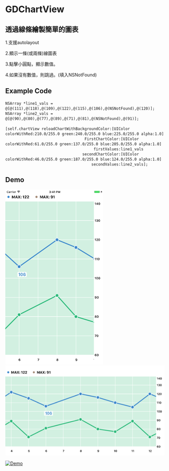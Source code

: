 # GDChartView
## 透過線條繪製簡單的圖表

1.支援autolayout

2.顯示一條(或兩條)線圖表

3.點擊小圓點，顯示數值。

4.如果沒有數值，則跳過。(填入NSNotFound)

## Example Code
```objc
NSArray *line1_vals = @[@(111),@(118),@(109),@(122),@(115),@(106),@(NSNotFound),@(120)];
NSArray *line2_vals = @[@(90),@(80),@(77),@(89),@(71),@(81),@(NSNotFound),@(91)];
    
[self.chartView reloadChartWithBackgroundColor:[UIColor colorWithRed:210.0/255.0 green:240.0/255.0 blue:225.0/255.0 alpha:1.0]
                                   FirstChartColor:[UIColor colorWithRed:61.0/255.0 green:137.0/255.0 blue:205.0/255.0 alpha:1.0]
                                       firstValues:line1_vals
                                  secondChartColor:[UIColor colorWithRed:46.0/255.0 green:187.0/255.0 blue:124.0/255.0 alpha:1.0]
                                      secondValues:line2_vals];
```
## Demo

![alt tag1](https://github.com/KevinLiou/GDChartView/blob/master/GDChartSample/screenshot1.png)
![alt tag2](https://github.com/KevinLiou/GDChartView/blob/master/GDChartSample/screenshot2.png)




[![Demo](http://img.youtube.com/vi/8ChRlkzgaAY/0.jpg)](http://www.youtube.com/watch?v=8ChRlkzgaAY)
